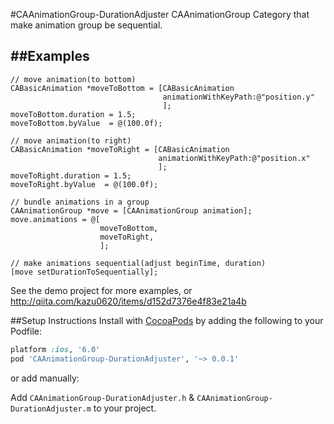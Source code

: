 #CAAnimationGroup-DurationAdjuster
CAAnimationGroup Category that make animation group be sequential.

##Examples
---------
```objc
// move animation(to bottom)
CABasicAnimation *moveToBottom = [CABasicAnimation
                                  animationWithKeyPath:@"position.y"
                                  ];
moveToBottom.duration = 1.5;
moveToBottom.byValue  = @(100.0f);

// move animation(to right)
CABasicAnimation *moveToRight = [CABasicAnimation
                                 animationWithKeyPath:@"position.x"
                                 ];
moveToRight.duration = 1.5;
moveToRight.byValue  = @(100.0f);

// bundle animations in a group
CAAnimationGroup *move = [CAAnimationGroup animation];
move.animations = @[
                    moveToBottom,
                    moveToRight,
                    ];

// make animations sequential(adjust beginTime, duration)
[move setDurationToSequentially];
```
See the demo project for more examples, or http://qiita.com/kazu0620/items/d152d7376e4f83e21a4b

##Setup Instructions
Install with [CocoaPods](http://cocoapods.org) by adding the following to your Podfile:

``` ruby
platform :ios, '6.0'
pod 'CAAnimationGroup-DurationAdjuster', '~> 0.0.1'
```

or add manually: 

Add `CAAnimationGroup-DurationAdjuster.h` & `CAAnimationGroup-DurationAdjuster.m` to your project.
